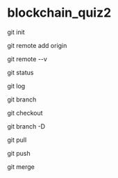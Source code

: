 # blockchain_quiz2

git init

git remote add origin

git remote --v

git status

git log

git branch

git checkout

git branch -D

git pull 

git push

git merge
